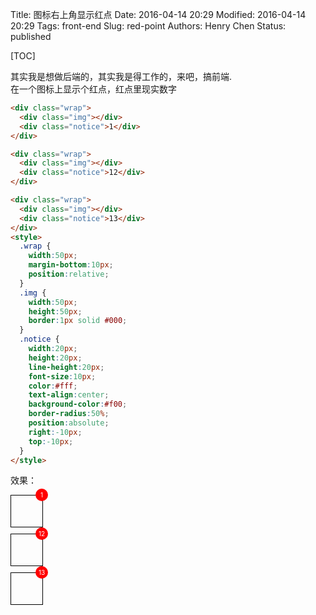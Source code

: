 Title: 图标右上角显示红点
Date: 2016-04-14 20:29
Modified: 2016-04-14 20:29
Tags: front-end
Slug: red-point
Authors: Henry Chen
Status: published

[TOC]

其实我是想做后端的，其实我是得工作的，来吧，搞前端.  
在一个图标上显示个红点，红点里现实数字

``` html
<div class="wrap">
  <div class="img"></div>
  <div class="notice">1</div>
</div>

<div class="wrap">
  <div class="img"></div>
  <div class="notice">12</div>
</div>

<div class="wrap">
  <div class="img"></div>
  <div class="notice">13</div>
</div>
<style>
  .wrap {
    width:50px;
    margin-bottom:10px;
    position:relative;
  }
  .img {
    width:50px;
    height:50px;
    border:1px solid #000;
  }
  .notice {
    width:20px;
    height:20px;
    line-height:20px;
    font-size:10px;
    color:#fff;
    text-align:center;
    background-color:#f00;
    border-radius:50%;
    position:absolute;
    right:-10px;
    top:-10px;
  }
</style>
```

效果：
<div class="wrap">
  <div class="img"></div>
  <div class="notice">1</div>
</div>

<div class="wrap">
  <div class="img"></div>
  <div class="notice">12</div>
</div>

<div class="wrap">
  <div class="img"></div>
  <div class="notice">13</div>
</div>
<style>
  .wrap {
    width:50px;
    margin-bottom:10px;
    position:relative;
  }
  .img {
    width:50px;
    height:50px;
    border:1px solid #000;
  }
  .notice {
    width:20px;
    height:20px;
    line-height:20px;
    font-size:10px;
    color:#fff;
    text-align:center;
    background-color:#f00;
    border-radius:50%;
    position:absolute;
    right:-10px;
    top:-10px;
  }
</style>
